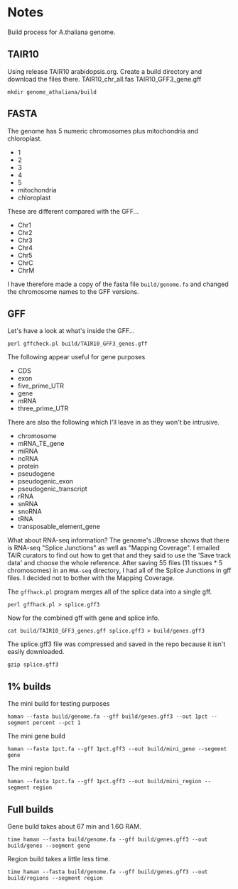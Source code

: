 Notes
=====

Build process for A.thaliana genome.

## TAIR10 ##

Using release TAIR10 arabidopsis.org. Create a build directory and download the files there. TAIR10_chr_all.fas TAIR10_GFF3_gene.gff

	mkdir genome_athaliana/build

## FASTA ##

The genome has 5 numeric chromosomes plus mitochondria and chloroplast.

+ 1
+ 2
+ 3
+ 4
+ 5
+ mitochondria
+ chloroplast

These are different compared with the GFF...

+ Chr1
+ Chr2
+ Chr3
+ Chr4
+ Chr5
+ ChrC
+ ChrM

I have therefore made a copy of the fasta file `build/genome.fa` and changed the chromosome names to the GFF versions.

## GFF ##

Let's have a look at what's inside the GFF...

	perl gffcheck.pl build/TAIR10_GFF3_genes.gff

The following appear useful for gene purposes

+ CDS
+ exon
+ five_prime_UTR
+ gene
+ mRNA
+ three_prime_UTR

There are also the following which I'll leave in as they won't be intrusive.

- chromosome
- mRNA_TE_gene
- miRNA
- ncRNA
- protein
- pseudogene
- pseudogenic_exon
- pseudogenic_transcript
- rRNA
- snRNA
- snoRNA
- tRNA
- transposable_element_gene

What about RNA-seq information? The genome's JBrowse shows that there is RNA-seq "Splice Junctions" as well as "Mapping Coverage". I emailed TAIR curators to find out how to get that and they said to use the 'Save track data' and choose the whole reference. After saving 55 files (11 tissues * 5 chromosomes) in an `RNA-seq` directory, I had all of the Splice Junctions in gff files. I decided not to bother with the Mapping Coverage.

The `gffhack.pl` program merges all of the splice data into a single gff.

	perl gffhack.pl > splice.gff3

Now for the combined gff with gene and splice info.

	cat build/TAIR10_GFF3_genes.gff splice.gff3 > build/genes.gff3

The splice.gff3 file was compressed and saved in the repo because it isn't easily downloaded.

	gzip splice.gff3

## 1% builds ##

The mini build for testing purposes	

	haman --fasta build/genome.fa --gff build/genes.gff3 --out 1pct --segment percent --pct 1

The mini gene build

	haman --fasta 1pct.fa --gff 1pct.gff3 --out build/mini_gene --segment gene

The mini region build

	haman --fasta 1pct.fa --gff 1pct.gff3 --out build/mini_region --segment region

## Full builds ##

Gene build takes about 67 min and 1.6G RAM.

	time haman --fasta build/genome.fa --gff build/genes.gff3 --out build/genes --segment gene

Region build takes a little less time.

	time haman --fasta build/genome.fa --gff build/genes.gff3 --out build/regions --segment region


